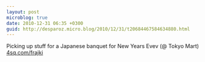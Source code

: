 ```yaml
---
layout: post
microblog: true
date: 2010-12-31 06:35 +0300
guid: http://desparoz.micro.blog/2010/12/31/t20684467584634880.html
---
```

Picking up stuff for a Japanese banquet for New Years Evev (@ Tokyo Mart) [4sq.com/frajki](http://4sq.com/frajki)
